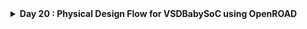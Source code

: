 <details>
  <Summary><strong> Day 20 : Physical Design Flow for VSDBabySoC using OpenROAD</strong></summary>

# Contents
- [`Synthesis`](#syn)
- [`Floorplan`](#fp)
- [`Placement`](#plc)
- [`Clock Tree Synthesis`](#cts)

<a id="syn"></a>
# `Synthesis`

<details>
  <Summary><strong>   config.mk contents</strong></summary>

```bash
export DESIGN_HOME = /home/sdudigani/OpenROAD-flow-scripts/flow/designs
export DESIGN_NICKNAME = vsdbabysoc
export DESIGN_NAME = vsdbabysoc
export PLATFORM    = sky130hd

# export VERILOG_FILES_BLACKBOX = $(DESIGN_HOME)/src/$(DESIGN_NICKNAME)/IPs/*.v
# export VERILOG_FILES = $(sort $(wildcard $(DESIGN_HOME)/src/$(DESIGN_NICKNAME)/*.v))
# Explicitly list the Verilog files for synthesis
export VERILOG_FILES = $(DESIGN_HOME)/src/$(DESIGN_NICKNAME)/vsdbabysoc.v \
                       $(DESIGN_HOME)/src/$(DESIGN_NICKNAME)/rvmyth.v \
                       $(DESIGN_HOME)/src/$(DESIGN_NICKNAME)/clk_gate.v

export SDC_FILE      = $(DESIGN_HOME)/$(PLATFORM)/$(DESIGN_NICKNAME)/vsdbabysoc_synthesis.sdc

export vsdbabysoc_DIR = $(DESIGN_HOME)/$(PLATFORM)/$(DESIGN_NICKNAME)

export VERILOG_INCLUDE_DIRS = $(wildcard $(vsdbabysoc_DIR)/include/)

export ADDITIONAL_GDS = $(wildcard $(vsdbabysoc_DIR)/gds/*.gds)
export ADDITIONAL_LEFS = $(wildcard $(vsdbabysoc_DIR)/lef/*.lef)
#export ADDITIONAL_LIBS = $(wildcard $(vsdbabysoc_DIR)/lib/*.lib)
# export PDN_TCL = $(DESIGN_HOME)/$(PLATFORM)/$(DESIGN_NICKNAME)/pdn.tcl


# Clock Configuration
#export CLOCK_PERIOD = 11.00
export CLOCK_PORT = CLK
export CLOCK_NET  = $(CLOCK_PORT)


# Pin Order and Macro Placement Configurations
export FP_PIN_ORDER_CFG = $(vsdbabysoc_DIR)/pin_order.cfg
export MACRO_PLACEMENT_CFG = $(vsdbabysoc_DIR)/macro.cfg

# Floorplanning Configuration
export DIE_AREA   = 0 0 1600 1600
export CORE_AREA  = 20 20 1590 1590

# Placement Configuration
export PLACE_PINS_ARGS = -exclude left:0-600 -exclude left:1000-1600 -exclude right:* -exclude top:* -exclude bottom:*

# Tuning for Timing and Buffers
export TNS_END_PERCENT     = 100
export REMOVE_ABC_BUFFERS  = 1

# CTS tuning
export CTS_BUF_DISTANCE = 600
export SKIP_GATE_CLONING = 1

# Magic Tool Configuration
export MAGIC_ZEROIZE_ORIGIN = 0
export MAGIC_EXT_USE_GDS    = 1

# export CORE_UTILIZATION=0.1  # Reduce this value to allow more whitespace for routing.
```
  
</details>


```bash
cd OpenROAD-flow-scripts/flow
source env.sh
cd flow

# remove any previously generated results, logs, and intermediate files
make DESIGN_CONFIG=./designs/sky130hd/vsdbabysoc/config.mk clean_all

# Run Synthesis
make DESIGN_CONFIG=./designs/sky130hd/vsdbabysoc/config.mk synth
```

![Alt Text](images/7.png)
![Alt Text](images/6.png)

```bash
# view synthesiszed netlist
gvim results/sky130hd/vsdbabysoc/base/1_2_yosys.v

# view synthesis log
gvim logs/sky130hd/vsdbabysoc/base/1_2_yosys.log

# view statistics
gvim reports/sky130hd/vsdbabysoc/base/synth_stat.txt
```

**Synthesiszed netlist:**
![Alt Text](images/8.png)

**Synthesis log**
![Alt Text](images/9.png)

**Synthesis Stat**
![Alt Text](images/10.png)


<a id="fp"></a>
# `Floorplan`

```bash
make DESIGN_CONFIG=./designs/sky130hd/vsdbabysoc/config.mk floorplan
```

![Alt Text](images/3.png)
![Alt Text](images/4.png)
![Alt Text](images/5.png)

```bash
# run floorplan and view result with gui
make DESIGN_CONFIG=./designs/sky130hd/vsdbabysoc/config.mk gui_floorplan
```

![Alt Text](images/2_floorplan.png)

![Alt Text](images/1_floorplan.png)

<a id="plc"></a>
# `Placement`

```bash
make DESIGN_CONFIG=./designs/sky130hd/vsdbabysoc/config.mk place
```

![Alt Text](images/11.png)
![Alt Text](images/12.png)

```bash
# run placement and view result with gui
make DESIGN_CONFIG=./designs/sky130hd/vsdbabysoc/config.mk gui_place
```

<a id="cts"></a>
# `Clock Tree Synthesis`

```bash
make DESIGN_CONFIG=./designs/sky130hd/vsdbabysoc/config.mk cts
```

```bash
# run cts and view result with gui
make DESIGN_CONFIG=./designs/sky130hd/vsdbabysoc/config.mk gui_cts
```

